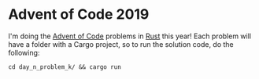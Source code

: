 # Advent of Code 2019

I'm doing the [Advent of Code](https://adventofcode.com/2019) problems in [Rust](https://www.rust-lang.org/) this year! Each problem will have a folder with a Cargo project, so to run the solution code, do the following:
```shell
cd day_n_problem_k/ && cargo run
```
